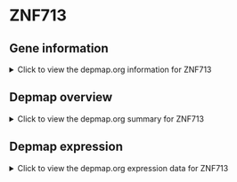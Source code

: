 <h1>ZNF713</h1>

<h2>Gene information</h2>
<details>
  <summary>Click to view the depmap.org information for ZNF713</summary>
  <iframe src="https://depmap.org/portal/gene/ZNF713?tab=about" style="border:none;width:100%;height:800px"></iframe>
</details>

<h2>Depmap overview</h2>
<details>
  <summary>Click to view the depmap.org summary for ZNF713</summary>
  <iframe src="https://depmap.org/portal/gene/ZNF713?tab=overview" style="border:none;width:100%;height:800px"></iframe>
</details>

<h2>Depmap expression</h2>
<details>
  <summary>Click to view the depmap.org expression data for ZNF713</summary>
  <iframe src="https://depmap.org/portal/gene/ZNF713?tab=characterization" style="border:none;width:100%;height:800px"></iframe>
</details>


<!--
<h2>Reactome Pathway diagram</h2>
<details>
  <summary>Click to view Reactome pathway for ZNF713</summary>
  PNAME
</details>
-->


